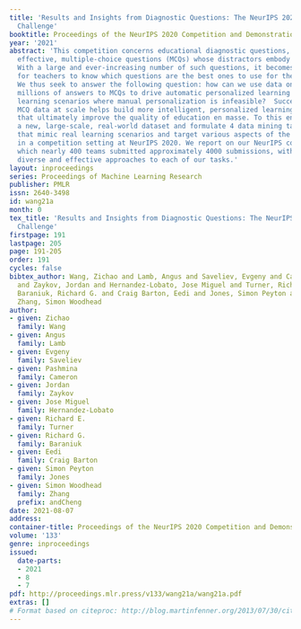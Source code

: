 ```yaml
---
title: 'Results and Insights from Diagnostic Questions: The NeurIPS 2020 Education
  Challenge'
booktitle: Proceedings of the NeurIPS 2020 Competition and Demonstration Track
year: '2021'
abstract: 'This competition concerns educational diagnostic questions, which are pedagogically
  effective, multiple-choice questions (MCQs) whose distractors embody misconceptions.
  With a large and ever-increasing number of such questions, it becomes overwhelming
  for teachers to know which questions are the best ones to use for their students.
  We thus seek to answer the following question: how can we use data on hundreds of
  millions of answers to MCQs to drive automatic personalized learning in large-scale
  learning scenarios where manual personalization is infeasible?  Success in using
  MCQ data at scale helps build more intelligent, personalized learning platforms
  that ultimately improve the quality of education en masse. To this end, we introduce
  a new, large-scale, real-world dataset and formulate 4 data mining tasks on MCQs
  that mimic real learning scenarios and target various aspects of the above question
  in a competition setting at NeurIPS 2020. We report on our NeurIPS competition in
  which nearly 400 teams submitted approximately 4000 submissions, with encouragingly
  diverse and effective approaches to each of our tasks.'
layout: inproceedings
series: Proceedings of Machine Learning Research
publisher: PMLR
issn: 2640-3498
id: wang21a
month: 0
tex_title: 'Results and Insights from Diagnostic Questions: The NeurIPS 2020 Education
  Challenge'
firstpage: 191
lastpage: 205
page: 191-205
order: 191
cycles: false
bibtex_author: Wang, Zichao and Lamb, Angus and Saveliev, Evgeny and Cameron, Pashmina
  and Zaykov, Jordan and Hernandez-Lobato, Jose Miguel and Turner, Richard E. and
  Baraniuk, Richard G. and Craig Barton, Eedi and Jones, Simon Peyton and andCheng
  Zhang, Simon Woodhead
author:
- given: Zichao
  family: Wang
- given: Angus
  family: Lamb
- given: Evgeny
  family: Saveliev
- given: Pashmina
  family: Cameron
- given: Jordan
  family: Zaykov
- given: Jose Miguel
  family: Hernandez-Lobato
- given: Richard E.
  family: Turner
- given: Richard G.
  family: Baraniuk
- given: Eedi
  family: Craig Barton
- given: Simon Peyton
  family: Jones
- given: Simon Woodhead
  family: Zhang
  prefix: andCheng
date: 2021-08-07
address:
container-title: Proceedings of the NeurIPS 2020 Competition and Demonstration Track
volume: '133'
genre: inproceedings
issued:
  date-parts:
  - 2021
  - 8
  - 7
pdf: http://proceedings.mlr.press/v133/wang21a/wang21a.pdf
extras: []
# Format based on citeproc: http://blog.martinfenner.org/2013/07/30/citeproc-yaml-for-bibliographies/
---
```

